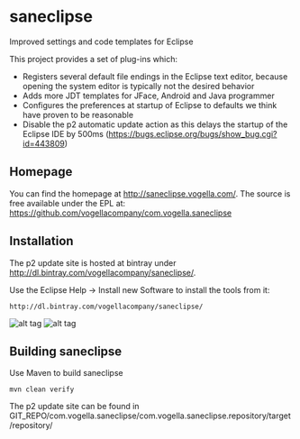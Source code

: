 saneclipse
==========

Improved settings and code templates for Eclipse

This project provides a set of plug-ins which:

* Registers several default file endings in the Eclipse text editor, because opening the system editor is typically not the desired behavior
* Adds more JDT templates for JFace, Android and Java programmer
* Configures the preferences at startup of Eclipse to defaults we think have proven to be reasonable
* Disable the p2 automatic update action as this delays the startup of the Eclipse IDE by 500ms (https://bugs.eclipse.org/bugs/show_bug.cgi?id=443809)

Homepage
--------

You can find the homepage at http://saneclipse.vogella.com/. The source is free available under the EPL at: https://github.com/vogellacompany/com.vogella.saneclipse 

Installation
-----------
The p2 update site is hosted at bintray under http://dl.bintray.com/vogellacompany/saneclipse/.

Use the Eclipse Help -> Install new Software to install the tools from it: 

    http://dl.bintray.com/vogellacompany/saneclipse/ 

![alt tag](https://raw.github.com/vogellacompany/com.vogella.saneclipse/master/com.vogella.saneclipse.repository/installsaneclipse10.png)
![alt tag](https://raw.github.com/vogellacompany/com.vogella.saneclipse/master/com.vogella.saneclipse.repository/installsaneclipse20.png)


Building saneclipse
-------------------

Use Maven to build saneclipse

    mvn clean verify

The p2 update site can be found in GIT_REPO/com.vogella.saneclipse/com.vogella.saneclipse.repository/target/repository/

